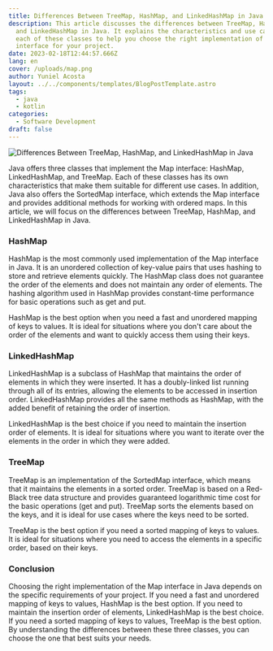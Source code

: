 ```yaml
---
title: Differences Between TreeMap, HashMap, and LinkedHashMap in Java
description: This article discusses the differences between TreeMap, HashMap,
  and LinkedHashMap in Java. It explains the characteristics and use cases of
  each of these classes to help you choose the right implementation of the Map
  interface for your project.
date: 2023-02-18T12:44:57.666Z
lang: en
cover: /uploads/map.png
author: Yuniel Acosta
layout: ../../components/templates/BlogPostTemplate.astro
tags:
  - java
  - kotlin
categories:
  - Software Development
draft: false
---
```


![Differences Between TreeMap, HashMap, and LinkedHashMap in Java](/uploads/map-diagram.png 'Differences Between TreeMap, HashMap, and LinkedHashMap in Java')

Java offers three classes that implement the Map interface: HashMap, LinkedHashMap, and TreeMap. Each of these classes has its own characteristics that make them suitable for different use cases. In addition, Java also offers the SortedMap interface, which extends the Map interface and provides additional methods for working with ordered maps. In this article, we will focus on the differences between TreeMap, HashMap, and LinkedHashMap in Java.

### HashMap

HashMap is the most commonly used implementation of the Map interface in Java. It is an unordered collection of key-value pairs that uses hashing to store and retrieve elements quickly. The HashMap class does not guarantee the order of the elements and does not maintain any order of elements. The hashing algorithm used in HashMap provides constant-time performance for basic operations such as get and put.

HashMap is the best option when you need a fast and unordered mapping of keys to values. It is ideal for situations where you don't care about the order of the elements and want to quickly access them using their keys.

### LinkedHashMap

LinkedHashMap is a subclass of HashMap that maintains the order of elements in which they were inserted. It has a doubly-linked list running through all of its entries, allowing the elements to be accessed in insertion order. LinkedHashMap provides all the same methods as HashMap, with the added benefit of retaining the order of insertion.

LinkedHashMap is the best choice if you need to maintain the insertion order of elements. It is ideal for situations where you want to iterate over the elements in the order in which they were added.

### TreeMap

TreeMap is an implementation of the SortedMap interface, which means that it maintains the elements in a sorted order. TreeMap is based on a Red-Black tree data structure and provides guaranteed logarithmic time cost for the basic operations (get and put). TreeMap sorts the elements based on the keys, and it is ideal for use cases where the keys need to be sorted.

TreeMap is the best option if you need a sorted mapping of keys to values. It is ideal for situations where you need to access the elements in a specific order, based on their keys.

### Conclusion

Choosing the right implementation of the Map interface in Java depends on the specific requirements of your project. If you need a fast and unordered mapping of keys to values, HashMap is the best option. If you need to maintain the insertion order of elements, LinkedHashMap is the best choice. If you need a sorted mapping of keys to values, TreeMap is the best option. By understanding the differences between these three classes, you can choose the one that best suits your needs.

